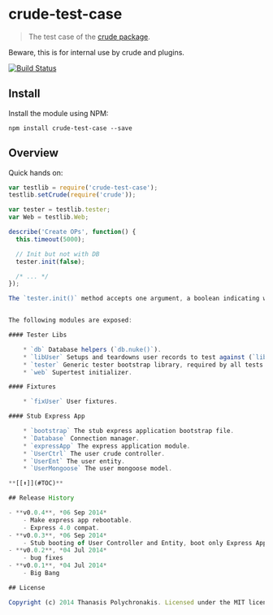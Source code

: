 # crude-test-case

> The test case of the [crude package](https://github.com/thanpolas/crude).

Beware, this is for internal use by crude and plugins.

[![Build Status](https://secure.travis-ci.org/thanpolas/crude-test-case.png?branch=master)](http://travis-ci.org/thanpolas/crude-test-case)

## Install

Install the module using NPM:

```
npm install crude-test-case --save
```

## Overview

Quick hands on:

```js
var testlib = require('crude-test-case');
testlib.setCrude(require('crude'));

var tester = testlib.tester;
var Web = testlib.Web;

describe('Create OPs', function() {
  this.timeout(5000);

  // Init but not with DB
  tester.init(false);

  /* ... */
});

The `tester.init()` method accepts one argument, a boolean indicating weather the DB should be initialized too.


The following modules are exposed:

#### Tester Libs

    * `db` Database helpers (`db.nuke()`).
    * `libUser` Setups and teardowns user records to test against (`libUser.createUser()`).
    * `tester` Generic tester bootstrap library, required by all tests.
    * `web` Supertest initializer.

#### Fixtures

    * `fixUser` User fixtures.

#### Stub Express App

    * `bootstrap` The stub express application bootstrap file.
    * `Database` Connection manager.
    * `expressApp` The express application module.
    * `UserCtrl` The user crude controller.
    * `UserEnt` The user entity.
    * `UserMongoose` The user mongoose model.

**[[⬆]](#TOC)**

## Release History

- **v0.0.4**, *06 Sep 2014*
    - Make express app rebootable.
    - Express 4.0 compat.
- **v0.0.3**, *06 Sep 2014*
    - Stub booting of User Controller and Entity, boot only Express App Bare.
- **v0.0.2**, *04 Jul 2014*
    - bug fixes
- **v0.0.1**, *04 Jul 2014*
    - Big Bang

## License

Copyright (c) 2014 Thanasis Polychronakis. Licensed under the MIT license.
